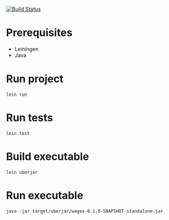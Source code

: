 [![Build Status](https://travis-ci.com/avrj/wages.svg?token=YppLYpdczdMFqyvXVxYa&branch=master)](https://travis-ci.com/avrj/wages)

# Prerequisites
* Leiningen
* Java

# Run project
`lein run`

# Run tests
`lein test`

# Build executable
`lein uberjar`

# Run executable
`java -jar target/uberjar/wages-0.1.0-SNAPSHOT-standalone.jar`
